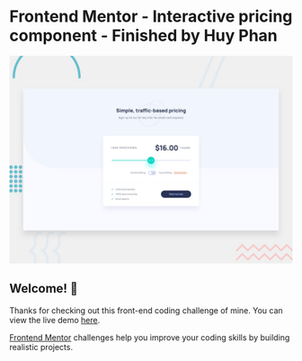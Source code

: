 # Frontend Mentor - Interactive pricing component - Finished by Huy Phan

![Design preview for the Interactive pricing component coding challenge](./public/desktop-preview.jpg)

## Welcome! 👋

Thanks for checking out this front-end coding challenge of mine. You can view the live demo [here](https://huyphan-interactive-pricing-component.netlify.app/).

[Frontend Mentor](https://www.frontendmentor.io) challenges help you improve your coding skills by building realistic projects.